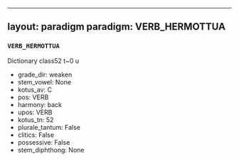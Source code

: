 
---
layout: paradigm
paradigm: VERB_HERMOTTUA
---
### ` VERB_HERMOTTUA `

Dictionary class52 t~0 u
* grade_dir: weaken
* stem_vowel: None
* kotus_av: C
* pos: VERB
* harmony: back
* upos: VERB
* kotus_tn: 52
* plurale_tantum: False
* clitics: False
* possessive: False
* stem_diphthong: None
